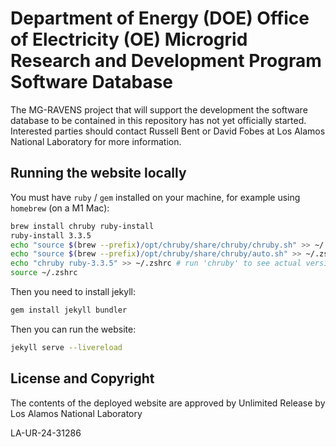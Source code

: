 # Department of Energy (DOE) Office of Electricity (OE) Microgrid Research and Development Program Software Database

The MG-RAVENS project that will support the development the software database to be contained in this repository has not yet officially started. Interested parties should contact Russell Bent or David Fobes at Los Alamos National Laboratory for more information.

## Running the website locally

You must have `ruby` / `gem` installed on your machine, for example using `homebrew` (on a M1 Mac):

```sh
brew install chruby ruby-install
ruby-install 3.3.5
echo "source $(brew --prefix)/opt/chruby/share/chruby/chruby.sh" >> ~/.zshrc
echo "source $(brew --prefix)/opt/chruby/share/chruby/auto.sh" >> ~/.zshrc
echo "chruby ruby-3.3.5" >> ~/.zshrc # run 'chruby' to see actual version
source ~/.zshrc
```

Then you need to install jekyll:

```sh
gem install jekyll bundler
```

Then you can run the website:

```sh
jekyll serve --livereload
```

## License and Copyright

The contents of the deployed website are approved by Unlimited Release by Los Alamos National Laboratory

LA-UR-24-31286
